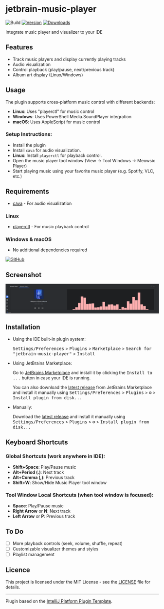 # jetbrain-music-player

![Build](https://github.com/Emii-lia/meowsic-player/workflows/Build/badge.svg)
[![Version](https://img.shields.io/jetbrains/plugin/v/28287-meowsic-player.svg)](https://plugins.jetbrains.com/plugin/28287-meowsic-player)
[![Downloads](https://img.shields.io/jetbrains/plugin/d/28287-meowsic-player.svg)](https://plugins.jetbrains.com/plugin/28287-meowsic-player)

<!-- Plugin description -->
Integrate music player and visualizer to your IDE

## Features
- Track music players and display currently playing tracks
- Audio visualization
- Control playback (play/pause, next/previous track)
- Album art display (Linux/Windows)

## Usage
The plugin supports cross-platform music control with different backends:
- **Linux**: Uses "playerctl" for music control
- **Windows**: Uses PowerShell Media.SoundPlayer integration
- **macOS**: Uses AppleScript for music control

### Setup Instructions:
- Install the plugin
- Install ``cava`` for audio visualization.
- **Linux**: Install ``playerctl`` for playback control.
- Open the music player tool window (View → Tool Windows → Meowsic Player)
- Start playing music using your favorite music player (e.g. Spotify, VLC, etc.)

## Requirements

- [cava](https://github.com/karlstav/cava) - For audio visualization

### Linux
- [playerctl](https://github.com/altdesktop/playerctl) - For music playback control

### Windows & macOS
- No additional dependencies required


[![GitHub](https://img.shields.io/badge/Github-Meowsic_player-blue?logo=github)](https://github.com/Emii-lia/meowsic-player)
<!-- Plugin description end -->

## Screenshot

![screenshot](./plugin_screenshot.png)

## Installation

- Using the IDE built-in plugin system:
  
  <kbd>Settings/Preferences</kbd> > <kbd>Plugins</kbd> > <kbd>Marketplace</kbd> > <kbd>Search for "jetbrain-music-player"</kbd> >
  <kbd>Install</kbd>
  
- Using JetBrains Marketplace:

  Go to [JetBrains Marketplace](https://plugins.jetbrains.com/plugin/28287-meowsic-player) and install it by clicking the <kbd>Install to ...</kbd> button in case your IDE is running.

  You can also download the [latest release](https://plugins.jetbrains.com/plugin/28287-meowsic-player/versions) from JetBrains Marketplace and install it manually using
  <kbd>Settings/Preferences</kbd> > <kbd>Plugins</kbd> > <kbd>⚙️</kbd> > <kbd>Install plugin from disk...</kbd>

- Manually:

  Download the [latest release](https://github.com/Emii-lia/jetbrain-music-player/releases/latest) and install it manually using
  <kbd>Settings/Preferences</kbd> > <kbd>Plugins</kbd> > <kbd>⚙️</kbd> > <kbd>Install plugin from disk...</kbd>

## Keyboard Shortcuts

### Global Shortcuts (work anywhere in IDE):
- **Shift+Space**: Play/Pause music
- **Alt+Period (.)**: Next track
- **Alt+Comma (,)**: Previous track
- **Shift+W**: Show/Hide Music Player tool window

### Tool Window Local Shortcuts (when tool window is focused):
- **Space**: Play/Pause music
- **Right Arrow** or **N**: Next track
- **Left Arrow** or **P**: Previous track

## To Do
- [ ] More playback controls (seek, volume, shuffle, repeat)
- [ ] Customizable visualizer themes and styles
- [ ] Playlist management

## Licence

This project is licensed under the MIT License - see the [LICENSE](LICENSE) file for details.

---
Plugin based on the [IntelliJ Platform Plugin Template][template].


[template]: https://github.com/JetBrains/intellij-platform-plugin-template
[docs:plugin-description]: https://plugins.jetbrains.com/docs/intellij/plugin-user-experience.html#plugin-description-and-presentation
